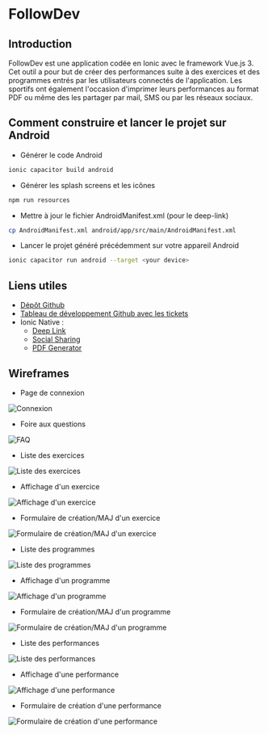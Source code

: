 # FollowDev

## Introduction

FollowDev est une application codée en Ionic avec le framework Vue.js 3. Cet outil a pour but de créer des performances suite à des exercices et des programmes entrés par les utilisateurs connectés de l'application. Les sportifs ont également l'occasion d'imprimer leurs performances au format PDF ou même des les partager par mail, SMS ou par les réseaux sociaux.

## Comment construire et lancer le projet sur Android 

- Générer le code Android 

```bash
ionic capacitor build android
```

- Générer les splash screens et les icônes

```bash
npm run resources
```

- Mettre à jour le fichier AndroidManifest.xml (pour le deep-link)

```bash
cp AndroidManifest.xml android/app/src/main/AndroidManifest.xml
```

- Lancer le projet généré précédemment sur votre appareil Android

```bash
ionic capacitor run android --target <your device>
```

## Liens utiles

- [Dépôt Github](https://github.com/Antonyzer83/follow-dev/)
- [Tableau de développement Github avec les tickets](https://github.com/Antonyzer83/follow-dev/projects/1)
- Ionic Native :
  - [Deep Link](https://capacitorjs.com/docs/guides/deep-links)
  - [Social Sharing](https://ionicframework.com/docs/native/social-sharing)
  - [PDF Generator](https://ionicframework.com/docs/native/pdf-generator)

## Wireframes

- Page de connexion

![Connexion](wireframes/Connexion.png)

- Foire aux questions

![FAQ](wireframes/FAQ.png)

- Liste des exercices

![Liste des exercices](wireframes/Liste%20des%20exercices.png)

- Affichage d'un exercice

![Affichage d'un exercice](wireframes/Affichage%20d'un%20exercice.png)

- Formulaire de création/MAJ d'un exercice

![Formulaire de création/MAJ d'un exercice](wireframes/Formulaire%20de%20création-MAJ%20d'un%20exercice.png)

- Liste des programmes

![Liste des programmes](wireframes/Liste%20des%20programmes.png)

- Affichage d'un programme

![Affichage d'un programme](wireframes/Affichage%20d'un%20programme%20%20enchainement.png)

- Formulaire de création/MAJ d'un programme

![Formulaire de création/MAJ d'un programme](wireframes/Formulaire%20de%20création-MAJ%20d'un%20programme.png)

- Liste des performances

![Liste des performances](wireframes/Liste%20des%20perfomances.png)

- Affichage d'une performance

![Affichage d'une performance](wireframes/Affichage%20d'une%20performance.png)

- Formulaire de création d'une performance

![Formulaire de création d'une performance](wireframes/Formulaire%20de%20création%20d'une%20performance.png)
